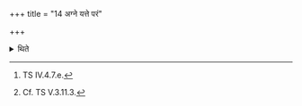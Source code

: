+++
title = "14 अग्ने यत्ते परं"

+++

<details><summary>थिते</summary>

14. With agne yatte paraṁ hr̥nnāma...[^1] (he places) the (brick named) “Heart of the fire".[^2]   

[^1]: TS IV.4.7.e.  

[^2]: Cf. TS V.3.11.3.  
</details>

